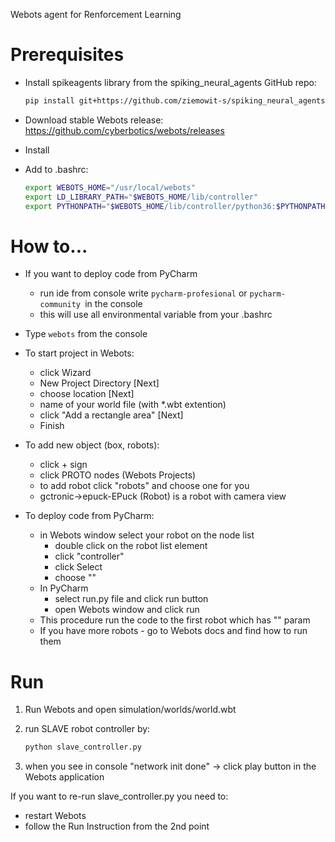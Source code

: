 Webots agent for Renforcement Learning

# Prerequisites
* Install spikeagents library from the spiking_neural_agents GitHub repo:
    ```bash
    pip install git+https://github.com/ziemowit-s/spiking_neural_agents.git
    ```

* Download stable Webots release: https://github.com/cyberbotics/webots/releases
* Install
* Add to .bashrc:
    ```bash
    export WEBOTS_HOME="/usr/local/webots"
    export LD_LIBRARY_PATH="$WEBOTS_HOME/lib/controller"
    export PYTHONPATH="$WEBOTS_HOME/lib/controller/python36:$PYTHONPATH"
    ```

# How to...
* If you want to deploy code from PyCharm
  * run ide from console write `pycharm-profesional` or `pycharm-community `in the console
  * this will use all environmental variable from your .bashrc
  
* Type `webots` from the console

* To start project in Webots: 
  * click Wizard
  * New Project Directory [Next] 
  * choose location [Next] 
  * name of your world file (with *.wbt extention) 
  * click "Add a rectangle area" [Next]
  * Finish 
  
* To add new object (box, robots):
  * click + sign
  * click PROTO nodes (Webots Projects)
  * to add robot click "robots" and choose one for you
  * gctronic->epuck-EPuck (Robot) is a robot with camera view
  
* To deploy code from PyCharm:
  * in Webots window select your robot on the node list
    * double click on the robot list element
    * click "controller"
    * click Select
    * choose "<Extern>"
  * In PyCharm
    * select run.py file and click run button
    * open Webots window and click run
  * This procedure run the code to the first robot which has "<extern>" param
  * If you have more robots - go to Webots docs and find how to run them

# Run
1. Run Webots and open simulation/worlds/world.wbt

2. run SLAVE robot controller by:
    ```python
    python slave_controller.py
    ```
3. when you see in console "network init done" -> click play button in the Webots application

If you want to re-run slave_controller.py you need to:
  * restart Webots 
  * follow the Run Instruction from the 2nd point